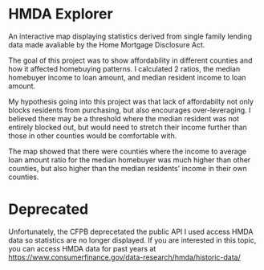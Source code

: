 # HMDA Explorer

An interactive map displaying statistics derived from single family lending data made avaliable by the Home Mortgage Disclosure Act.

The goal of this project was to show affordability in different counties and how it affected homebuying patterns. I calculated 2 ratios, the median homebuyer income to loan amount, and median resident income to loan amount.

My hypothesis going into this project was that lack of affordabilty not only blocks residents from purchasing, but also encourages over-leveraging. I believed there may be a threshold where the median resident was not entirely blocked out, but would need to stretch their income further than those in other counties would be comfortable with.

The map showed that there were counties where the income to average loan amount ratio for the median homebuyer was much higher than other counties, but also higher than the median residents' income in their own counties.

# Deprecated

Unfortunately, the CFPB deprecetated the public API I used access HMDA data so statistics are no longer displayed.
If you are interested in this topic, you can access HMDA data for past years at https://www.consumerfinance.gov/data-research/hmda/historic-data/
